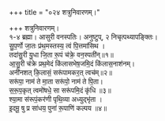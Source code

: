+++
title = "०२४ शत्रुनिवारणम्।"

+++
शत्रुनिवारणम्।  
१-४ ब्रह्मा। आसुरी वनस्पतिः। अनुष्टुप्, २ निचृत्पथ्यापङ्क्तिः।  
सु॒प॒र्णो जा॒तः प्र॑थ॒मस्तस्य॒ त्वं पि॒त्तमा॑सिथ ।  
तदा॑सु॒री यु॒धा जि॒ता रू॒पं च॑क्रे॒ वन॒स्पती॑न्॥१॥  
आ॒सु॒री च॑क्रे प्रथ॒मेदं कि॑लासभेष॒जमि॒दं कि॑लास॒नाश॑नम्।  
अनी॑नशत् कि॒लासं॒ सरू॑पामकर॒त् त्वच॑म्॥२॥  
सरू॑पा॒ नाम॑ ते मा॒ता सरू॑पो॒ नाम॑ ते पि॒ता।  
स॒रू॒प॒कृत् त्वमो॑षधे॒ सा सरू॑पमि॒दं कृ॑धि ॥३॥  
श्या॒मा स॑रूपं॒कर॑णी पृथि॒व्या अध्युद्भृ॑ता ।  
इ॒दमू॒ षु प्र सा॑धय॒ पुना॑ रू॒पाणि॑ कल्पय ॥४॥